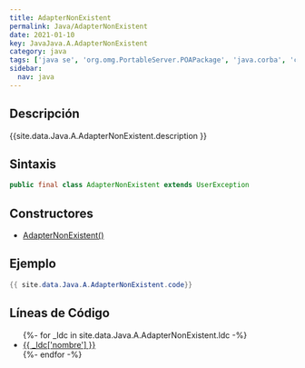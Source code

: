 ```yaml
---
title: AdapterNonExistent
permalink: Java/AdapterNonExistent
date: 2021-01-10
key: JavaJava.A.AdapterNonExistent
category: java
tags: ['java se', 'org.omg.PortableServer.POAPackage', 'java.corba', 'clase java', 'Java 1.0']
sidebar: 
  nav: java
---
```


## Descripción
{{site.data.Java.A.AdapterNonExistent.description }}

## Sintaxis
~~~java
public final class AdapterNonExistent extends UserException
~~~

## Constructores
* [AdapterNonExistent()](/Java/AdapterNonExistent/AdapterNonExistent/)

## Ejemplo
~~~java
{{ site.data.Java.A.AdapterNonExistent.code}}
~~~

## Líneas de Código
<ul>
{%- for _ldc in site.data.Java.A.AdapterNonExistent.ldc -%}
   <li>
       <a href="{{_ldc['url'] }}">{{ _ldc['nombre'] }}</a>
   </li>
{%- endfor -%}
</ul>
